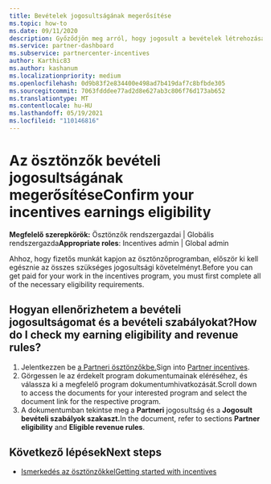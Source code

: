 ```yaml
---
title: Bevételek jogosultságának megerősítése
ms.topic: how-to
ms.date: 09/11/2020
description: Győződjön meg arról, hogy jogosult a bevételek létrehozására és a kifizetésre az ösztönzőprogramban. A bevételi jogosultságot és a bevételi szabályokat a következő Partnerközpont.
ms.service: partner-dashboard
ms.subservice: partnercenter-incentives
author: Karthic83
ms.author: kashanum
ms.localizationpriority: medium
ms.openlocfilehash: 0d9b83f2e834400e498ad7b419daf7c8bfbde305
ms.sourcegitcommit: 7063fdddee77ad2d8e627ab3c806f76d173ab652
ms.translationtype: MT
ms.contentlocale: hu-HU
ms.lasthandoff: 05/19/2021
ms.locfileid: "110146816"
---
```

# <a name="confirm-your-incentives-earnings-eligibility"></a><span data-ttu-id="dbdcc-104">Az ösztönzők bevételi jogosultságának megerősítése</span><span class="sxs-lookup"><span data-stu-id="dbdcc-104">Confirm your incentives earnings eligibility</span></span>

<span data-ttu-id="dbdcc-105">**Megfelelő szerepkörök:** Ösztönzők rendszergazdai | Globális rendszergazda</span><span class="sxs-lookup"><span data-stu-id="dbdcc-105">**Appropriate roles**: Incentives admin | Global admin</span></span>

<span data-ttu-id="dbdcc-106">Ahhoz, hogy fizetős munkát kapjon az ösztönzőprogramban, először ki kell egésznie az összes szükséges jogosultsági követelményt.</span><span class="sxs-lookup"><span data-stu-id="dbdcc-106">Before you can get paid for your work in the incentives program, you must first complete all of the necessary eligibility requirements.</span></span>

## <a name="how-do-i-check-my-earning-eligibility-and-revenue-rules"></a><span data-ttu-id="dbdcc-107">Hogyan ellenőrizhetem a bevételi jogosultságomat és a bevételi szabályokat?</span><span class="sxs-lookup"><span data-stu-id="dbdcc-107">How do I check my earning eligibility and revenue rules?</span></span>

1. <span data-ttu-id="dbdcc-108">Jelentkezzen be [a Partneri ösztönzőkbe.](https://partner.microsoft.com/membership/partner-incentives)</span><span class="sxs-lookup"><span data-stu-id="dbdcc-108">Sign into [Partner incentives](https://partner.microsoft.com/membership/partner-incentives).</span></span>
2. <span data-ttu-id="dbdcc-109">Görgessen le az érdekelt program dokumentumainak eléréséhez, és válassza ki a megfelelő program dokumentumhivatkozását.</span><span class="sxs-lookup"><span data-stu-id="dbdcc-109">Scroll down to access the documents for your interested program and select the document link for the respective program.</span></span>
3. <span data-ttu-id="dbdcc-110">A dokumentumban tekintse meg a **Partneri** jogosultság és a **Jogosult bevételi szabályok szakaszt.**</span><span class="sxs-lookup"><span data-stu-id="dbdcc-110">In the document, refer to sections **Partner eligibility** and **Eligible revenue rules**.</span></span>

## <a name="next-steps"></a><span data-ttu-id="dbdcc-111">Következő lépések</span><span class="sxs-lookup"><span data-stu-id="dbdcc-111">Next steps</span></span>

- [<span data-ttu-id="dbdcc-112">Ismerkedés az ösztönzőkkel</span><span class="sxs-lookup"><span data-stu-id="dbdcc-112">Getting started with incentives</span></span>](incentives-get-started-intro.md)
